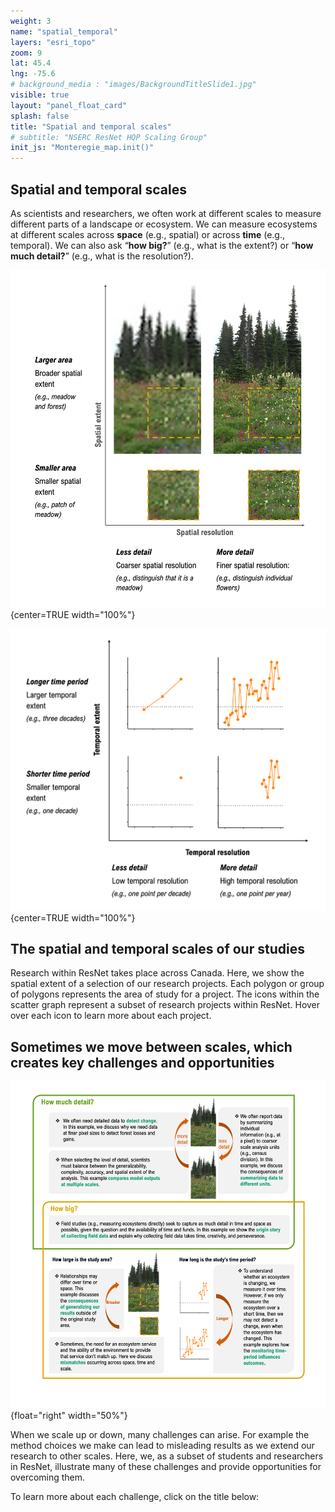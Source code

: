 ```yaml
---
weight: 3
name: "spatial_temporal"
layers: "esri_topo"
zoom: 9
lat: 45.4
lng: -75.6
# background_media : "images/BackgroundTitleSlide1.jpg" 
visible: true
layout: "panel_float_card"
splash: false
title: "Spatial and temporal scales"
# subtitle: "NSERC ResNet HQP Scaling Group"
init_js: "Monteregie_map.init()"
---
```


## Spatial and temporal scales

As scientists and researchers, we often work at different scales to measure different parts of a landscape or ecosystem. We can measure ecosystems at different scales across **space** (e.g., spatial) or across **time** (e.g., temporal). We can also ask “**how big?**” (e.g., what is the extent?) or “**how much detail?**” (e.g., what is the resolution?).

![fig5](images/Intro_C1.png "When we move from the bottom to the top images, we are increasing the size of the study area (e.g., spatial extent). When we move from the left to the right images, we are increasing the number of pixels per area (e.g., spatial resolution), which allows for individual flowers to be distinguished. Image credit: Amanda Schwantes.")  
{center=TRUE width="100%"}

<!--- Justify middle, no text on sides -->

![fig6](images/Intro_C2.png "When we move from the bottom to the top images, we are expanding the time period for which we are collecting data. When we move from the left to the right images, we are increasing the detail (e.g., number of data points per year). Image credit: Amanda Schwantes.") 
{center=TRUE width="100%"}

<!--- Justify middle, no text on sides -->


## The spatial and temporal scales of our studies

Research within ResNet takes place across Canada. Here, we show the spatial extent of a selection of our research projects. Each polygon or group of polygons represents the area of study for a project. The icons within the scatter graph represent a subset of  research projects within ResNet. Hover over each icon to learn more about each project.

<!---[Add story map and scatter graphs of the scales at which we work] --->


## Sometimes we move between scales, which creates key challenges and opportunities

![fig7](images/Intro_D1.png "Image credit: Amanda Schwantes.") 
{float="right" width="50%"}

When we scale up or down, many challenges can arise. For example the method choices we make can lead to misleading results as we extend our research to other scales. Here, we, as a subset of students and researchers in ResNet, illustrate many of these challenges and provide opportunities for overcoming them.

<div class="clearfix"></div>

To learn more about each challenge, click on the title below: 
<!---[Add in finalized list of challenges: Matches what’s described in dropdown menu] --->






